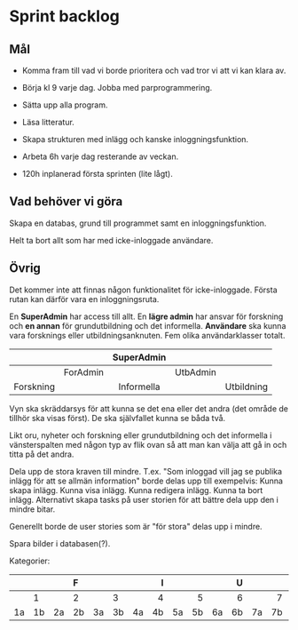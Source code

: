 # Sprint backlog

## Mål

* Komma fram till vad vi borde prioritera och vad tror vi att vi kan klara av.

* Börja kl 9 varje dag. Jobba med parprogrammering.

* Sätta upp alla program.

* Läsa litteratur.

* Skapa strukturen med inlägg och kanske inloggningsfunktion.

* Arbeta 6h varje dag resterande av veckan.

* 120h inplanerad första sprinten (lite lågt).

## Vad behöver vi göra

Skapa en databas, grund till programmet samt en inloggningsfunktion.

Helt ta bort allt som har med icke-inloggade användare.

## Övrig

Det kommer inte att finnas någon funktionalitet för icke-inloggade. Första rutan kan därför vara en inloggningsruta.

En **SuperAdmin** har access till allt. En **lägre admin** har ansvar för forskning och **en annan** för grundutbildning och det informella. **Användare** ska kunna vara forsknings eller utbildningsanknuten. Fem olika användarklasser totalt.

|           |          | SuperAdmin |          |            |
| :-------- | :------- | :--------: | -------: | ---------: |
|           | ForAdmin |            | UtbAdmin |            |
| Forskning |          | Informella |          | Utbildning |

Vyn ska skräddarsys för att kunna se det ena eller det andra (det område de tillhör ska visas först). De ska självfallet kunna se båda två.

Likt oru, nyheter och forskning eller grundutbildning och det informella i vänsterspalten med någon typ av flik ovan så att man kan välja att gå in och titta på det andra.

Dela upp de stora kraven till mindre.
T.ex. "Som inloggad vill jag se publika inlägg för att se allmän information" borde delas upp till exempelvis:
Kunna skapa inlägg.
Kunna visa inlägg.
Kunna redigera inlägg.
Kunna ta bort inlägg.
Alternativt skapa tasks på user storien för att bättre dela upp den i mindre bitar.

Generellt borde de user stories som är "för stora" delas upp i mindre.

Spara bilder i databasen(?).

Kategorier:

|      |      |      | F    |      |      |      |    I |      |      |      |    U |      |      |      |
| :--- | :--- | :--- | :--- | :--- | :--- | :--- | ---: | ---: | ---: | ---: | ---: | ---: | ---: | ---: |
|      | 1    |      | 2    |      | 3    |      |    4 |      |    5 |      |    6 |      |    7 |      |
| 1a   | 1b   | 2a   | 2b   | 3a   | 3b   | 4a   |   4b |   5a |   5b |   6a |   6b |   7a |   7b |      |